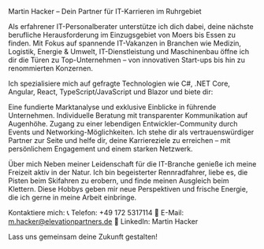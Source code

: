 Martin Hacker – Dein Partner für IT-Karrieren im Ruhrgebiet

Als erfahrener IT-Personalberater unterstütze ich dich dabei, deine nächste berufliche Herausforderung im Einzugsgebiet von Moers bis Essen zu finden. 
Mit Fokus auf spannende IT-Vakanzen in Branchen wie Medizin, Logistik, Energie & Umwelt, IT-Dienstleistung und Maschinenbau öffne ich dir die Türen zu Top-Unternehmen – von innovativen Start-ups bis hin zu renommierten Konzernen.

Ich spezialisiere mich auf gefragte Technologien wie C#, .NET Core, Angular, React, TypeScript/JavaScript und Blazor und biete dir:

Eine fundierte Marktanalyse und exklusive Einblicke in führende Unternehmen.
Individuelle Beratung mit transparenter Kommunikation auf Augenhöhe.
Zugang zu einer lebendigen Entwickler-Community durch Events und Networking-Möglichkeiten.
Ich stehe dir als vertrauenswürdiger Partner zur Seite und helfe dir, deine Karriereziele zu erreichen – mit persönlichem Engagement und einem starken Netzwerk.

Über mich
Neben meiner Leidenschaft für die IT-Branche genieße ich meine Freizeit aktiv in der Natur. 
Ich bin begeisterter Rennradfahrer, liebe es, die Pisten beim Skifahren zu erobern, und finde meinen Ausgleich beim Klettern. 
Diese Hobbys geben mir neue Perspektiven und frische Energie, die ich gerne in meine Arbeit einbringe.

Kontaktiere mich:
📞 Telefon: +49 172 5317114
📧 E-Mail: m.hacker@elevationpartners.de
🔗 LinkedIn: Martin Hacker

Lass uns gemeinsam deine Zukunft gestalten!






